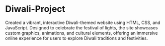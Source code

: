 # Diwali-Project

Created a vibrant, interactive Diwali-themed website using HTML, CSS, and JavaScript. Designed to celebrate the festival of lights, the site showcases custom graphics, animations, and cultural elements, offering an immersive online experience for users to explore Diwali traditions and festivities.
